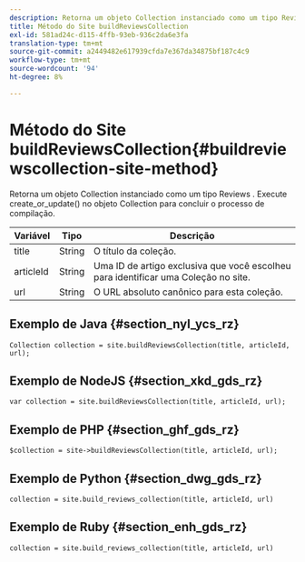 ```yaml
---
description: Retorna um objeto Collection instanciado como um tipo Reviews . Execute create_or_update() no objeto Collection para concluir o processo de compilação.
title: Método do Site buildReviewsCollection
exl-id: 581ad24c-d115-4ffb-93eb-936c2da6e3fa
translation-type: tm+mt
source-git-commit: a2449482e617939cfda7e367da34875bf187c4c9
workflow-type: tm+mt
source-wordcount: '94'
ht-degree: 8%

---
```


# Método do Site buildReviewsCollection{#buildreviewscollection-site-method}

Retorna um objeto Collection instanciado como um tipo Reviews . Execute create_or_update() no objeto Collection para concluir o processo de compilação.

| Variável | Tipo | Descrição |
|--- |--- |--- |
| title | String   | O título da coleção. |
| articleId | String   | Uma ID de artigo exclusiva que você escolheu para identificar uma Coleção no site. |
| url | String | O URL absoluto canônico para esta coleção. |


## Exemplo de Java {#section_nyl_ycs_rz}

```
Collection collection = site.buildReviewsCollection(title, articleId, url); 
```

## Exemplo de NodeJS {#section_xkd_gds_rz}

```
var collection = site.buildReviewsCollection(title, articleId, url); 
```

## Exemplo de PHP {#section_ghf_gds_rz}

```
$collection = site->buildReviewsCollection(title, articleId, url); 
```

## Exemplo de Python {#section_dwg_gds_rz}

```
collection = site.build_reviews_collection(title, articleId, url) 
```

## Exemplo de Ruby {#section_enh_gds_rz}

```
collection = site.build_reviews_collection(title, articleId, url) 
```

